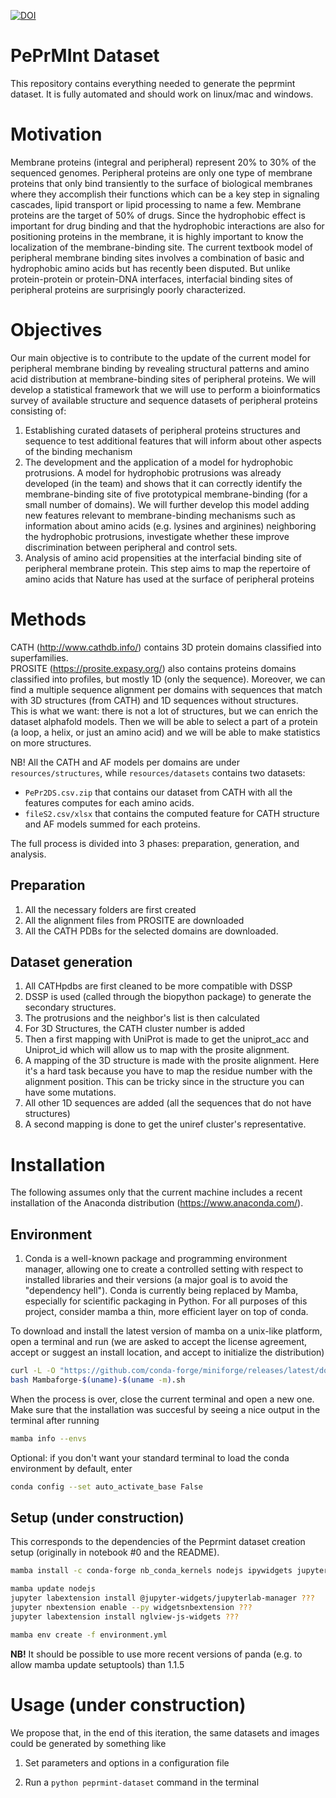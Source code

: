 [![DOI](https://zenodo.org/badge/495005184.svg)](https://zenodo.org/badge/latestdoi/495005184)

# PePrMInt Dataset


This repository contains everything needed to generate the peprmint dataset. 
It is fully automated and should work on linux/mac and windows.

# Motivation
Membrane proteins (integral and peripheral) represent 20% to 30% of the sequenced genomes. Peripheral proteins are only one type of membrane proteins that only bind transiently to the surface of biological membranes where they accomplish their functions which can be a key step in signaling cascades, lipid transport or lipid processing to name a few. Membrane proteins are the target of 50% of drugs. Since the hydrophobic effect is important for drug binding and that the hydrophobic interactions are also for positioning proteins in the membrane, it is highly important to know the localization of the membrane-binding site. The current textbook model of peripheral membrane binding sites involves a combination of basic and hydrophobic amino acids but has recently been disputed. But unlike protein-protein or protein-DNA interfaces, interfacial binding sites of peripheral proteins are surprisingly poorly characterized.


# Objectives
Our main objective is to contribute to the update of the current model for peripheral membrane binding by revealing structural patterns and amino acid distribution at membrane-binding sites of peripheral proteins. We will develop a statistical framework that we will use to perform a bioinformatics survey of available structure and sequence datasets of peripheral proteins consisting of:
1. Establishing curated datasets of peripheral proteins structures and sequence to test additional features that will inform about other aspects of the binding mechanism
2. The development and the application of a model for hydrophobic protrusions. A model for hydrophobic protrusions was already developed (in the team) and shows that it can correctly identify the membrane-binding site of five prototypical membrane-binding (for a small number of domains). We will further develop this model adding new features relevant to membrane-binding mechanisms such as information about amino acids (e.g. lysines and arginines) neighboring the hydrophobic protrusions, investigate whether these improve discrimination between peripheral and control sets.
3. Analysis of amino acid propensities at the interfacial binding site of peripheral membrane protein. This step aims to map the repertoire of amino acids that Nature has used at the surface of peripheral proteins


# Methods

CATH (http://www.cathdb.info/) contains 3D protein domains classified into superfamilies.  
PROSITE (https://prosite.expasy.org/) also contains proteins domains classified into profiles, but mostly 1D (only the sequence). Moreover, we can find a multiple sequence alignment per domains with sequences that match with 3D structures (from CATH) and 1D sequences without structures.  
This is what we want: there is not a lot of structures, but we can enrich the dataset alphafold models.
Then we will be able to select a part of a protein (a loop, a helix, or just an amino acid) and we will be able to make statistics on more structures.

NB! All the CATH and AF models per domains are under `resources/structures`, while `resources/datasets` contains two datasets: 
  - `PePr2DS.csv.zip` that contains our dataset from CATH with all the features computes for each amino acids.
  - `fileS2.csv/xlsx` that contains the computed feature for CATH structure and AF models summed for each proteins.



The full process is divided into 3 phases: preparation, generation, and analysis.

## Preparation 
 1. All the necessary folders are first created
 2. All the alignment files from PROSITE are downloaded
 3. All the CATH PDBs for the selected domains are downloaded.
 
## Dataset generation
 1. All CATHpdbs are first cleaned to be more compatible with DSSP
 2. DSSP is used (called through the biopython package) to generate the secondary structures.
 3. The protrusions and the neighbor's list is then calculated
 4. For 3D Structures, the CATH cluster number is added
 5. Then a first mapping with UniProt is made to get the uniprot_acc and Uniprot_id which will allow us to map with the prosite alignment.
 6. A mapping of the 3D structure is made with the prosite alignment. Here it's a hard task because you have to map the residue number with the alignment position. This can be tricky since in the structure you can have some mutations.
 7. All other 1D sequences are added (all the sequences that do not have structures)
 8. A second mapping is done to get the uniref cluster's representative.


# Installation
The following assumes only that the current machine includes a recent 
installation of the Anaconda distribution (https://www.anaconda.com/).

## Environment
1. Conda is a well-known package and programming environment manager, allowing 
one to create a controlled setting with respect to installed libraries and 
their versions (a major goal is to avoid the "dependency hell"). Conda is 
currently being replaced by Mamba, especially for scientific packaging in 
Python. For all purposes of this project, consider mamba a thin, more efficient
layer on top of conda.

To download and install the latest version of mamba on a unix-like platform, 
open a terminal and run (we are asked to accept the license agreement, accept or 
suggest an install location, and accept to initialize the distribution)

```bash
curl -L -O "https://github.com/conda-forge/miniforge/releases/latest/download/Mambaforge-$(uname)-$(uname -m).sh"
bash Mambaforge-$(uname)-$(uname -m).sh
```

When the process is over, close the current terminal and open a new one. Make 
sure that the installation was succesful by seeing a nice output in the terminal
after running

```bash
mamba info --envs
```

Optional: if you don't want your standard terminal to load the conda environment
by default, enter

```bash
conda config --set auto_activate_base False
```

## Setup (under construction)
This corresponds to the dependencies of the Peprmint dataset creation 
setup (originally in notebook #0 and the README).

```bash
mamba install -c conda-forge nb_conda_kernels nodejs ipywidgets jupyterlab
```


```bash
mamba update nodejs
jupyter labextension install @jupyter-widgets/jupyterlab-manager ???
jupyter nbextension enable --py widgetsnbextension ???
jupyter labextension install nglview-js-widgets ???
```

```bash
mamba env create -f environment.yml
```

**NB!** It should be possible to use more recent versions of panda (e.g. to allow 
mamba update setuptools) than 1.1.5




# Usage (under construction)

We propose that, in the end of this iteration, the same datasets and images could be generated by something like

1. Set parameters and options in a configuration file

2. Run a `python peprmint-dataset` command in the terminal





